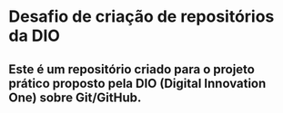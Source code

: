 # Desafio de criação de repositórios da DIO
## Este é um repositório criado para o projeto prático proposto pela **DIO (Digital Innovation One)** sobre Git/GitHub.

